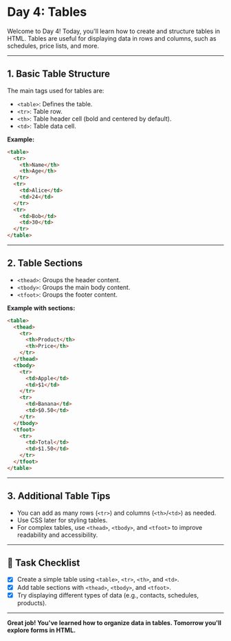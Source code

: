 # Day 4: Tables

Welcome to Day 4! Today, you'll learn how to create and structure tables in HTML. Tables are useful for displaying data in rows and columns, such as schedules, price lists, and more.

---

## 1. Basic Table Structure

The main tags used for tables are:

- `<table>`: Defines the table.
- `<tr>`: Table row.
- `<th>`: Table header cell (bold and centered by default).
- `<td>`: Table data cell.

**Example:**
```html
<table>
  <tr>
    <th>Name</th>
    <th>Age</th>
  </tr>
  <tr>
    <td>Alice</td>
    <td>24</td>
  </tr>
  <tr>
    <td>Bob</td>
    <td>30</td>
  </tr>
</table>
```

---

## 2. Table Sections

- `<thead>`: Groups the header content.
- `<tbody>`: Groups the main body content.
- `<tfoot>`: Groups the footer content.

**Example with sections:**
```html
<table>
  <thead>
    <tr>
      <th>Product</th>
      <th>Price</th>
    </tr>
  </thead>
  <tbody>
    <tr>
      <td>Apple</td>
      <td>$1</td>
    </tr>
    <tr>
      <td>Banana</td>
      <td>$0.50</td>
    </tr>
  </tbody>
  <tfoot>
    <tr>
      <td>Total</td>
      <td>$1.50</td>
    </tr>
  </tfoot>
</table>
```

---

## 3. Additional Table Tips

- You can add as many rows (`<tr>`) and columns (`<th>`/`<td>`) as needed.
- Use CSS later for styling tables.
- For complex tables, use `<thead>`, `<tbody>`, and `<tfoot>` to improve readability and accessibility.

---

## 🎯 Task Checklist

- [x] Create a simple table using `<table>`, `<tr>`, `<th>`, and `<td>`.
- [x] Add table sections with `<thead>`, `<tbody>`, and `<tfoot>`.
- [x] Try displaying different types of data (e.g., contacts, schedules, products).

---

**Great job! You've learned how to organize data in tables. Tomorrow you'll explore forms in HTML.**